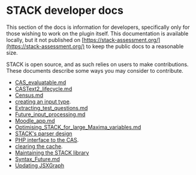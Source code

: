 # STACK developer docs

This section of the docs is information for developers, specifically only for those wishing to work on the plugin itself.  This documentation is available locally, but it not published on [https://stack-assessment.org/](https://stack-assessment.org/) to keep the public docs to a reasonable size.

STACK is open source, and as such relies on users to make contributions. These documents describe some ways you may consider to contribute.

* [CAS_evaluatable.md](CAS_evaluatable.md)
* [CASText2_lifecycle.md](CASText2_lifecycle.md)
* [Census.md](Census.md)
* [creating an input type](Creating_an_input_type.md).
* [Extracting_test_questions.md](Extracting_test_questions.md)
* [Future_input_processing.md](Future_input_processing.md)
* [Moodle_app.md](Moodle_app.md)
* [Optimising_STACK_for_large_Maxima_variables.md](Optimising_STACK_for_large_Maxima_variables.md)
* [STACK's parser design](Parser.md)
* [PHP interface to the CAS](PHP-CAS.md).
* [clearing the cache](Question_state_caching.md).
* [Maintaining the STACK library](STACK_library.md)
* [Syntax_Future.md](Syntax_Future.md)
* [Updating JSXGraph](Updating_JSXGraph.md)


